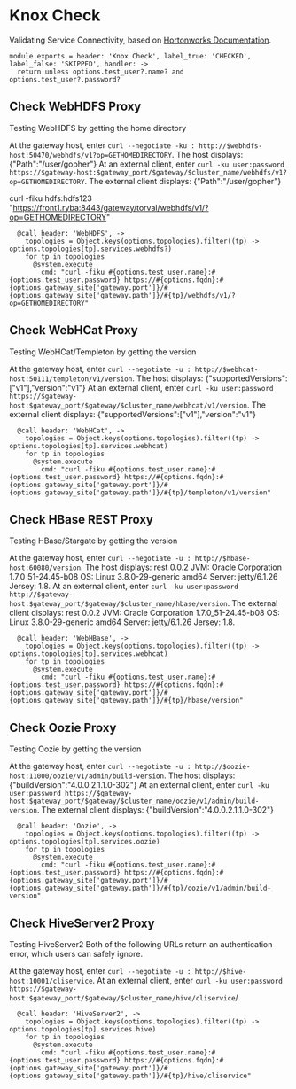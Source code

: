 
# Knox Check

Validating Service Connectivity, based on [Hortonworks Documentation][doc].

    module.exports = header: 'Knox Check', label_true: 'CHECKED', label_false: 'SKIPPED', handler: ->
      return unless options.test_user?.name? and options.test_user?.password?

## Check WebHDFS Proxy

Testing WebHDFS by getting the home directory

At the gateway host, enter `curl --negotiate -ku : http://$webhdfs-host:50470/webhdfs/v1?op=GETHOMEDIRECTORY`. 
The host displays: {"Path":"/user/gopher"}
At an external client, enter `curl -ku user:password https://$gateway-host:$gateway_port/$gateway/$cluster_name/webhdfs/v1?op=GETHOMEDIRECTORY`.
The external client displays: {"Path":"/user/gopher"}

curl -fiku hdfs:hdfs123 "https://front1.ryba:8443/gateway/torval/webhdfs/v1/?op=GETHOMEDIRECTORY"

      @call header: 'WebHDFS', ->
        topologies = Object.keys(options.topologies).filter((tp) -> options.topologies[tp].services.webhdfs?)
        for tp in topologies
          @system.execute
            cmd: "curl -fiku #{options.test_user.name}:#{options.test_user.password} https://#{options.fqdn}:#{options.gateway_site['gateway.port']}/#{options.gateway_site['gateway.path']}/#{tp}/webhdfs/v1/?op=GETHOMEDIRECTORY"

## Check WebHCat Proxy

Testing WebHCat/Templeton by getting the version

At the gateway host, enter `curl --negotiate -u : http://$webhcat-host:50111/templeton/v1/version`.
The host displays: {"supportedVersions":["v1"],"version":"v1"}
At an external client, enter `curl -ku user:password https://$gateway-host:$gateway_port/$gateway/$cluster_name/webhcat/v1/version`.
The external client displays: {"supportedVersions":["v1"],"version":"v1"}

      @call header: 'WebHCat', ->
        topologies = Object.keys(options.topologies).filter((tp) -> options.topologies[tp].services.webhcat)
        for tp in topologies
          @system.execute
            cmd: "curl -fiku #{options.test_user.name}:#{options.test_user.password} https://#{options.fqdn}:#{options.gateway_site['gateway.port']}/#{options.gateway_site['gateway.path']}/#{tp}/templeton/v1/version"

## Check HBase REST Proxy

Testing HBase/Stargate by getting the version

At the gateway host, enter `curl --negotiate -u : http://$hbase-host:60080/version`.
The host displays:
rest 0.0.2 JVM: Oracle Corporation 1.7.0_51-24.45-b08 OS: Linux 3.8.0-29-generic amd64 Server: jetty/6.1.26 Jersey: 1.8.
At an external client, enter `curl -ku user:password http://$gateway-host:$gateway_port/$gateway/$cluster_name/hbase/version`.
The external client displays:
rest 0.0.2 JVM: Oracle Corporation 1.7.0_51-24.45-b08 OS: Linux 3.8.0-29-generic amd64 Server: jetty/6.1.26 Jersey: 1.8.

      @call header: 'WebHBase', ->
        topologies = Object.keys(options.topologies).filter((tp) -> options.topologies[tp].services.webhcat)
        for tp in topologies
          @system.execute
            cmd: "curl -fiku #{options.test_user.name}:#{options.test_user.password} https://#{options.fqdn}:#{options.gateway_site['gateway.port']}/#{options.gateway_site['gateway.path']}/#{tp}/hbase/version"

## Check Oozie Proxy

Testing Oozie by getting the version

At the gateway host, enter `curl --negotiate -u : http://$oozie-host:11000/oozie/v1/admin/build-version`. 
The host displays:
{"buildVersion":"4.0.0.2.1.1.0-302"} 
At an external client, enter `curl -ku user:password https://$gateway-host:$gateway_port/$gateway/$cluster_name/oozie/v1/admin/build-version`.
The external client displays:
{"buildVersion":"4.0.0.2.1.1.0-302"}

      @call header: 'Oozie', ->
        topologies = Object.keys(options.topologies).filter((tp) -> options.topologies[tp].services.oozie)
        for tp in topologies
          @system.execute
            cmd: "curl -fiku #{options.test_user.name}:#{options.test_user.password} https://#{options.fqdn}:#{options.gateway_site['gateway.port']}/#{options.gateway_site['gateway.path']}/#{tp}/oozie/v1/admin/build-version"

## Check HiveServer2 Proxy

Testing HiveServer2
Both of the following URLs return an authentication error, which users can safely ignore.

At the gateway host, enter `curl --negotiate -u : http://$hive-host:10001/cliservice`.
At an external client, enter `curl -ku user:password https://$gateway-host:$gateway_port/$gateway/$cluster_name/hive/cliservice`/

      @call header: 'HiveServer2', ->
        topologies = Object.keys(options.topologies).filter((tp) -> options.topologies[tp].services.hive)
        for tp in topologies
          @system.execute
            cmd: "curl -fiku #{options.test_user.name}:#{options.test_user.password} https://#{options.fqdn}:#{options.gateway_site['gateway.port']}/#{options.gateway_site['gateway.path']}/#{tp}/hive/cliservice"

[doc]: http://docs.hortonworks.com/HDPDocuments/HDP2/HDP-2.2.8/bk_Knox_Gateway_Admin_Guide/content/validating_service_connectivity.html
